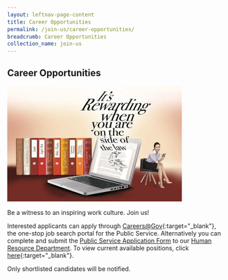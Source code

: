 ```yaml
---
layout: leftnav-page-content
title: Career Opportunities
permalink: /join-us/career-opportunities/
breadcrumb: Career Opportunities
collection_name: join-us
---
```


<style>
  .image {width: 600px;}
  .image img {max-width: 100%;}
</style>

Career Opportunities
---

<div class="image">
  <img src="/images/1435818880055.jpg/">
</div>

Be a witness to an inspiring work culture. Join us!

Interested applicants can apply through [Careers@Gov](http://www.careers.gov.sg/){:target="_blank"}, the one-stop job search portal for the Public Service. Alternatively you can complete and submit the [Public Service Application Form](/files/PSAF.pdf/) to our <a href="mailto:recruitment@mlaw.gov.sg">Human Resource Department</a>. To view current available positions, click [here](http://careers.pageuppeople.com/688/cwlive/en/filter/?=&search-keyword=ministry%20of%20law&brand=ministry%20of%20law&job-mail-subscribe-privacy=agree){:target="_blank"}.

Only shortlisted candidates will be notified.

